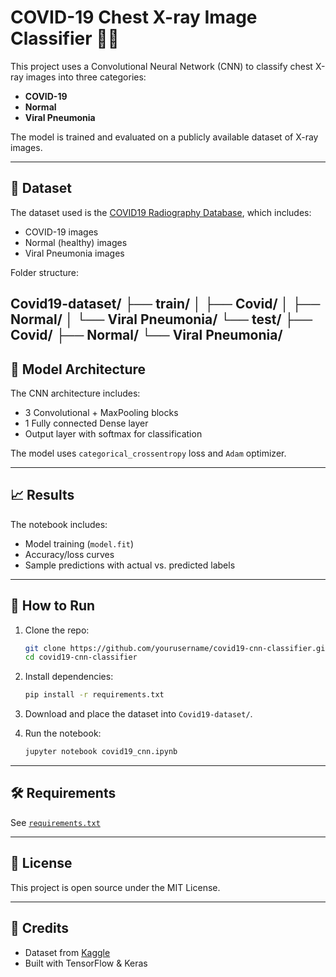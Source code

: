# COVID-19 Chest X-ray Image Classifier 🧠🩻

This project uses a Convolutional Neural Network (CNN) to classify chest X-ray images into three categories:

- **COVID-19**
- **Normal**
- **Viral Pneumonia**

The model is trained and evaluated on a publicly available dataset of X-ray images.

---

## 📂 Dataset

The dataset used is the [COVID19 Radiography Database](https://www.kaggle.com/datasets/tawsifurrahman/covid19-radiography-database), which includes:

- COVID-19 images
- Normal (healthy) images
- Viral Pneumonia images

Folder structure:

Covid19-dataset/
├── train/
│ ├── Covid/
│ ├── Normal/
│ └── Viral Pneumonia/
└── test/
├── Covid/
├── Normal/
└── Viral Pneumonia/
---

## 🧪 Model Architecture

The CNN architecture includes:

- 3 Convolutional + MaxPooling blocks
- 1 Fully connected Dense layer
- Output layer with softmax for classification

The model uses `categorical_crossentropy` loss and `Adam` optimizer.

---

## 📈 Results

The notebook includes:

- Model training (`model.fit`)
- Accuracy/loss curves
- Sample predictions with actual vs. predicted labels

---

## 🚀 How to Run

1. Clone the repo:
    ```bash
    git clone https://github.com/yourusername/covid19-cnn-classifier.git
    cd covid19-cnn-classifier
    ```

2. Install dependencies:
    ```bash
    pip install -r requirements.txt
    ```

3. Download and place the dataset into `Covid19-dataset/`.

4. Run the notebook:
    ```bash
    jupyter notebook covid19_cnn.ipynb
    ```

---

## 🛠️ Requirements

See [`requirements.txt`](./requirements.txt)

---

## 📌 License

This project is open source under the MIT License.

---

## 🤝 Credits

- Dataset from [Kaggle](https://www.kaggle.com/tawsifurrahman/covid19-radiography-database)
- Built with TensorFlow & Keras
